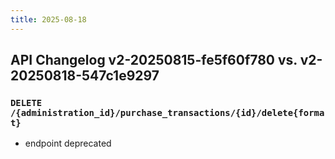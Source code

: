 ```yaml
---
title: 2025-08-18
---
```



## API Changelog v2-20250815-fe5f60f780 vs. v2-20250818-547c1e9297

### `DELETE /{administration_id}/purchase_transactions/{id}/delete{format}`
-  endpoint deprecated
